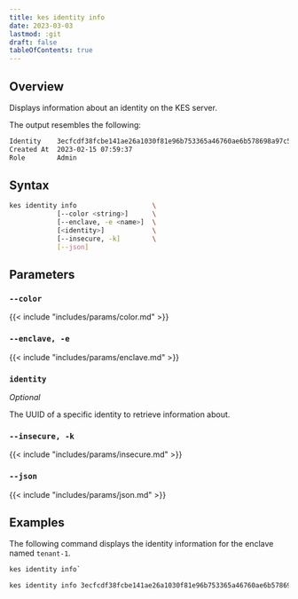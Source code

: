 ```yaml
---
title: kes identity info
date: 2023-03-03
lastmod: :git
draft: false
tableOfContents: true
---
```


## Overview

Displays information about an identity on the KES server.

The output resembles the following:

```sh
Identity    3ecfcdf38fcbe141ae26a1030f81e96b753365a46760ae6b578698a97c59fd22
Created At  2023-02-15 07:59:37
Role        Admin
```

## Syntax

```sh
kes identity info                   \
            [--color <string>]      \
            [--enclave, -e <name>]  \
            [<identity>]            \
            [--insecure, -k]        \
            [--json]
```

## Parameters

### `--color`

{{< include "includes/params/color.md" >}}

### `--enclave, -e`

{{< include "includes/params/enclave.md" >}}

### `identity`

_Optional_

The UUID of a specific identity to retrieve information about.

### `--insecure, -k`

{{< include "includes/params/insecure.md" >}}

### `--json`

{{< include "includes/params/json.md" >}}

## Examples

The following command displays the identity information for the enclave named `tenant-1`.

```sh
kes identity info`
```

```sh
kes identity info 3ecfcdf38fcbe141ae26a1030f81e96b753365a46760ae6b578698a97c59fd22
```
